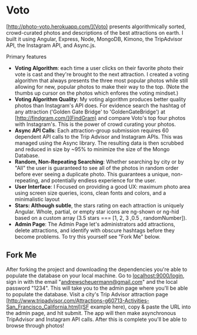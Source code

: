 Voto
=========
[http://photo-voto.herokuapp.com/](Voto) presents algorithmically sorted, crowd-curated photos and descriptions of the best attractions on earth. I built it using Angular, Express, Node, MongoDB, Kimono, the TripAdvisor API, the Instagram API, and Async.js.

Primary features
* **Voting Algorithm**: each time a user clicks on their favorite photo their vote is cast and they're brought to the next attraction. I created a voting algorithm that always presents the three most popular photos while still allowing for new, popular photos to make their way to the top. (Note the thumbs up cursor on the photos which enfores the voting mindset.)
* **Voting Algorithm Quality**: My voting algorithm produces better quality photos than Instagram's API does. For evidence search the hashtag of any attraction ('Golden Gate Bridge' to 'GoldenGateBridge') at [http://findgram.com/](FindGram) and compare Voto's top four photos with Instagram's. This is the power of crowd curating your photos.
* **Async API Calls**: Each attraction-group submission requires 60 dependent API calls to the Trip Advisor and Instagram APIs. This was managed using the Async library. The resulting data is then scrubbed and reduced in size by ~95% to minimize the size of the Mongo Database.
* **Random, Non-Repeating Searching**: Whether searching by city or by "All" the user is guaranteed to see all of the photos in random order before ever seeing a duplicate photo. This guarantees a unique, non-repeating, and potentially endless experience for the user.
* **User Interface**: I	Focused on providing a good UX: maximum photo area using screen size queries, icons, clean fonts and colors, and a minimalistic layout
* **Stars: Although subtle**, the stars rating on each attraction is uniquely Angular. Whole, partial, or empty star icons are ng-shown or ng-hid based on a custom array (3.5 stars === [1, 2, 3 ,0.5 , randomNumber]).
* **Admin Page**: The Admin Page let's administrators add attractions, delete attractions, and identify with obscure hashtags before they become problems. To try this yourself see "Fork Me" below.


Fork Me
---------
After forking the project and downloading the dependencies you're able to populate the database on your local machine. Go to [localhost:9000/login](http://localhost:9000/login), sign in with the email "andrewscheuermann@gmail.com" and the local password "1234". This will take you to the admin page where you'll be able to populate the database. Visit a city's Trip Advisor attraction page [http://www.tripadvisor.com/Attractions-g60713-Activities-San_Francisco_California.html](SF example here), copy & paste the URL into the admin page, and hit submit. The app will then make asynchronous TripAdvisor and Instagram API calls. After this is complete you'll be able to browse through photos!